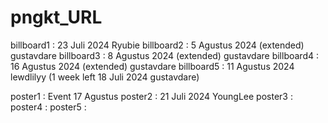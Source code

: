 # pngkt_URL

billboard1 : 23 Juli 2024 Ryubie
billboard2 : 5 Agustus 2024 (extended) gustavdare
billboard3 : 8 Agustus 2024 (extended) gustavdare
billboard4 : 16 Agustus 2024 (extended) gustavdare
billboard5 : 11 Agustus 2024 lewdlilyy (1 week left 18 Juli 2024 gustavdare)

poster1 : Event 17 Agustus
poster2 : 21 Juli 2024 YoungLee
poster3 :
poster4 :
poster5 :
